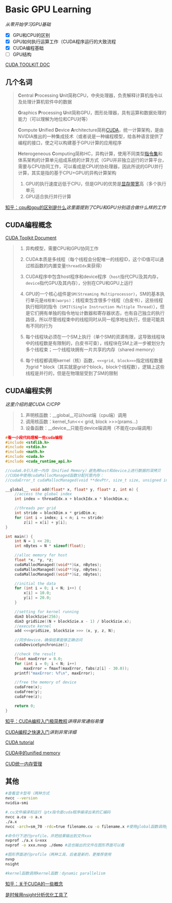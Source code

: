 # Basic GPU Learning

*从零开始学习GPU基础*

- [x] GPU和CPU的区别
- [x] GPU如何执行运算工作（CUDA程序运行的大致流程
- [x] CUDA编程基础
- [ ] GPU结构

[CUDA TOOLKIT DOC](https://docs.nvidia.com/cuda/index.html)

## 几个名词

> **C**entral **P**rocessing **U**nit简称CPU，中央处理器，负责解释计算机指令以及处理计算机软件中的数据
>
> **G**raphics **P**rocessing **U**nit简称GPU，图形处理器，具有运算和数据处理的能力（可以理解为地位和CPU对等）
>
> **C**ompute **U**nified **D**evice **A**rchitecture简称[CUDA](https://baike.baidu.com/item/CUDA)，统一计算架构，是由NVIDIA推出的一种集成技术（或者说是一种编程模型，给各种语言提供了编程的接口，使之可以构建基于GPU计算的应用程序
>
> **H**eterogeneous **C**omputing简称HC，异构计算，使用不同类型[指令集](https://zh.wikipedia.org/wiki/指令集)和体系架构的计算单元组成系统的计算方式（GPU并非独立运行的计算平台，需要与CPU协同工作，可以看成是CPU的协处理器，因此所说的GPU并行计算，其实是指的基于CPU+GPU的异构计算架构
>
> 1. GPU的执行速度远低于CPU，但是GPU的优势是[显存带宽](https://baike.baidu.com/item/%E6%98%BE%E5%AD%98%E5%B8%A6%E5%AE%BD)高（多个执行单元
> 2. GPU适合执行并行计算

[知乎：cpu和gpu的区别是什么](https://www.zhihu.com/question/19903344)*这里面提到了CPU和GPU分别适合做什么样的工作*



## CUDA编程概念

[CUDA Toolkit Document](https://docs.nvidia.com/cuda/index.html)

> 1. 异构模型，需要CPU和GPU协同工作
>
> 2. CUDA本质是多线程（每个线程会分配唯一的线程ID，这个ID值可以通过核函数的内置变量`threadIdx`来获得）
>
> 3. CUDA程序中包含host程序和device程序（`host`指代CPU及其内存，`device`指代GPU及其内存），分别在CPU和GPU上运行
>
> 4. GPU的一个核心组件是`SM(Streaming Multiprocessor)`，SM的基本执行单元是`线程束(warps)`；线程束包含很多个线程（白皮书），这些线程执行相同的指令（`SMIT(Single Instruction Multiple Thread)`），但是它们拥有单独的指令地址计数器和寄存器状态，也有自己独立的执行路径，所以尽管线程束中的线程同时从同一程序地址执行，但是可能具有不同的行为
> 5. 每个线程块必须在一个SM上执行（单个SM的资源有限，这导致线程块中的线程数是有限制的，白皮书可查），线程块在SM上进一步被划分为多个线程束；一个线程块拥有一片共享的内存（shared memory）
> 6. 每个线程都调用kernel（核）函数，`<<<grid, block>>>`指定线程数量为grid * block（其实就是grid个block，block个线程数），逻辑上这些线程是并行的，但是在物理层受到了SM的限制



## CUDA编程实例

*这里介绍的是CUDA C/CPP*

> 1. 声明核函数：\__global__可以host端（cpu端）调用
> 2. 调用核函数：kernel_fun<<< grid, block >>>(prams...)
> 3. 设备函数：\__device__只能在device端调用（不能在cpu端调用）

```c
#看一小段代码理解一些cuda编程
#include <stdlib.h>
#include <stdio.h>
#include <math.h>
#include <cuda.h>
#include <cuda_runtime_api.h>

//cuda6.0引入统一内存（Unified Memory）避免再host和device上进行数据的深拷贝
//CUDA中使用cudaMallocManaged函数分配托管内存：
//cudaError_t cudaMallocManaged(void **devPtr, size_t size, unsigned int flag=0);

__global__ void add(float* x, float* y, float* z, int n) {
	//access the global index
	int index = threadIdx.x + blockIdx.x * blockDim.x;

	//threads per grid
	int stride = blockDim.x * gridDim.x;
	for (int i = index; i < n; i += stride)
		z[i] = x[i] + y[i];
}

int main() {
	int N = 1 << 20;
	int nBytes = N * sizeof(float);

	//alloc memory for host
	float *x, *y, *z;
	cudaMallocManaged((void**)&x, nBytes);
	cudaMallocManaged((void**)&y, nBytes);
	cudaMallocManaged((void**)&z, nBytes);

	//initial the data
	for (int i = 0; i < N; i++) {
		x[i] = 10.0;
		y[i] = 20.0;
	}

	//setting for kernel running
	dim3 blockSzie(256);
	dim3 gridSize((N + blockSzie.x - 1) / blockSzie.x);
	//execute kernel
	add <<<gridSize, blockSzie >>> (x, y, z, N);

	//同步device，确保结果能够正确访问
	cudaDeviceSynchronize();

	//check the result
	float maxError = 0.0;
	for (int i = 0; i < N; i++)
		maxError = fmaxf(maxError, fabs(z[i] - 30.0));
	printf("maxError: %f\n", maxError);

	//free the memory of device
	cudaFree(x);
	cudaFree(y);
	cudaFree(z);

	return 0;
}
```

[知乎：CUDA编程入门极简教程](https://zhuanlan.zhihu.com/p/34587739)*讲得非常通俗易懂*

[CUDA编程之快速入门](https://www.cnblogs.com/skyfsm/p/9673960.html)*讲到非常详细*

[CUDA tutorial](https://cuda-tutorial.readthedocs.io/en/latest/)

[CUDA中的unified memory](https://zhuanlan.zhihu.com/p/82651065)

[CUD统一内存管理](https://developer.nvidia.com/zh-cn/blog/unified-memory-cuda-beginners/)



## 其他

```bash
#查看显卡型号（两种方式
nvcc --version
nvidia-smi

#.cu文件编译和运行（ptx指令是cuda程序编译出来的汇编码
nvcc a.cu -o a.x
./a.x
nvcc -arch=sm_70 -rdc=true filename.cu -o filename.x #使用global函数调用global函数的时候，需要需要设置算力（-arch=sm_70是-arch=compute_70 -code=compute_70,sm_70的缩写

#命令行下进行profile，并把结果输出到文件xxx
nvprof ./a.x &>xxx
nvprof -o xxx.nvvp ./demo #这也输出的文件在图形界面可以看

#图形界面进行profile（两种工具，后者是新的，更推荐使用
nvvp
nsight

#kernel函数调用kernel函数：dynamic parallelism
```

[知乎：关于CUDA的一些概念](https://zhuanlan.zhihu.com/p/91334380)

[是时候用nsight分析优化工具了](https://cloud.tencent.com/developer/article/1468566)